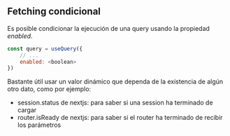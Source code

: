 ## Fetching condicional

Es posible condicionar la ejecución de una query usando la propiedad *enabled*.

```javascript
const query = useQuery({
    // ...
    enabled: <boolean>
})
```

Bastante útil usar un valor dinámico que dependa de la existencia de algún otro dato, como por ejemplo:

* session.status de nextjs: para saber si una session ha terminado de cargar
* router.isReady de nextjs: para saber si el router ha terminado de recibir los parámetros